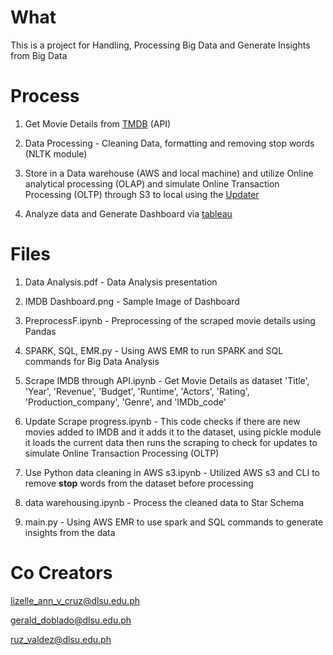 # What

This is a project for Handling, Processing Big Data and Generate Insights from Big Data

# Process

1. Get Movie Details from [TMDB](https://www.themoviedb.org/) (API)

2. Data Processing - Cleaning Data, formatting and removing stop words (NLTK module) 

3. Store in a Data warehouse (AWS and local machine) and utilize Online analytical processing (OLAP) and simulate Online Transaction Processing (OLTP) through S3 to local using the [Updater](https://github.com/PedGit025/Big-Data-Showcase/blob/main/Update%20Scrape%20progress.ipynb)

4. Analyze data and Generate Dashboard via [tableau](https://public.tableau.com/app/profile/lizelle.cruz/viz/IMDBDashboard_17223681730490/IMDBDashboard?publish=yes)


# Files

1. Data Analysis.pdf - Data Analysis presentation

2. IMDB Dashboard.png - Sample Image of Dashboard

3. PreprocessF.ipynb - Preprocessing of the scraped movie details using Pandas

4. SPARK, SQL, EMR.py - Using AWS EMR to run SPARK and SQL commands for Big Data Analysis

5. Scrape IMDB through API.ipynb - Get Movie Details as dataset 'Title', 'Year', 'Revenue', 'Budget', 'Runtime', 'Actors', 'Rating', 'Production_company', 'Genre', and 'IMDb_code'

6. Update Scrape progress.ipynb - This code checks if there are new movies added to IMDB and it adds it to the dataset, using pickle module it loads the current data then runs the scraping to check for updates to simulate Online Transaction Processing (OLTP)

7. Use Python data cleaning in AWS s3.ipynb - Utilized AWS s3 and CLI to remove **stop** words from the dataset before processing
   
9. data warehousing.ipynb - Process the cleaned data to Star Schema

10. main.py - Using AWS EMR to use spark and SQL commands to generate insights from the data




# Co Creators

lizelle_ann_v_cruz@dlsu.edu.ph

gerald_doblado@dlsu.edu.ph

ruz_valdez@dlsu.edu.ph

